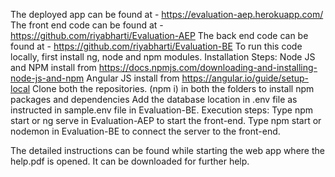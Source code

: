 The deployed app can be found at -  https://evaluation-aep.herokuapp.com/
The front end code can be found at - https://github.com/riyabharti/Evaluation-AEP
The back end code can be found at - https://github.com/riyabharti/Evaluation-BE
To run this code locally, first install ng, node and npm modules.
Installation Steps:
Node JS and NPM  install from https://docs.npmjs.com/downloading-and-installing-node-js-and-npm
Angular JS install from https://angular.io/guide/setup-local
Clone both the repositories.
(npm i) in both the folders to install npm packages and dependencies
Add the database location in .env file as instructed in sample.env file in Evaluation-BE.
Execution steps:
Type npm start or ng serve in Evaluation-AEP to start the front-end.
Type npm start or nodemon in Evaluation-BE to connect the server to the front-end.

The detailed instructions can be found while starting the web app where the help.pdf is opened. It can be downloaded for further help.


